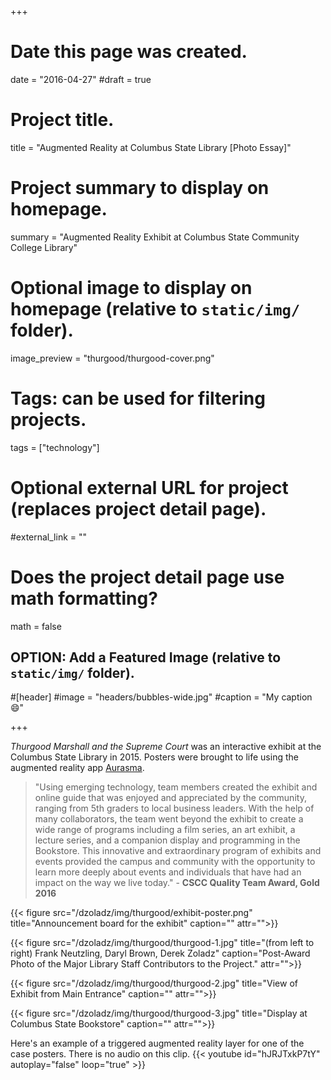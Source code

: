 +++
# Date this page was created.
date = "2016-04-27"
#draft = true

# Project title.
title = "Augmented Reality at Columbus State Library [Photo Essay]"

# Project summary to display on homepage.
summary = "Augmented Reality Exhibit at Columbus State Community College Library"

# Optional image to display on homepage (relative to `static/img/` folder).
image_preview = "thurgood/thurgood-cover.png"

# Tags: can be used for filtering projects.
tags = ["technology"]

# Optional external URL for project (replaces project detail page).
#external_link = ""

# Does the project detail page use math formatting?
math = false

## OPTION: Add a Featured Image (relative to `static/img/` folder).
#[header]
#image = "headers/bubbles-wide.jpg"
#caption = "My caption :smile:"

+++

*Thurgood Marshall and the Supreme Court* was an interactive exhibit at the Columbus State Library in 2015. Posters were brought to life using the augmented reality app [Aurasma](https://www.aurasma.com/).

> "Using emerging technology, team members created the exhibit and online guide that was enjoyed and appreciated by the community, ranging from 5th graders to local business leaders. With the help of many collaborators, the team went beyond the exhibit to create a wide range of programs including a film series, an art exhibit, a lecture series, and a companion display and programming in the Bookstore. This innovative and extraordinary program of exhibits and events provided the campus and community with the opportunity to learn more deeply about events and individuals that have had an impact on the way we live today." - **CSCC Quality Team Award, Gold 2016**

{{< figure src="/dzoladz/img/thurgood/exhibit-poster.png" title="Announcement board for the exhibit" caption="" attr="">}}

{{< figure src="/dzoladz/img/thurgood/thurgood-1.jpg" title="(from left to right) Frank Neutzling, Daryl Brown, Derek Zoladz" caption="Post-Award Photo of the Major Library Staff Contributors to the Project." attr="">}}

{{< figure src="/dzoladz/img/thurgood/thurgood-2.jpg" title="View of Exhibit from Main Entrance" caption="" attr="">}}

{{< figure src="/dzoladz/img/thurgood/thurgood-3.jpg" title="Display at Columbus State Bookstore" caption="" attr="">}}

Here's an example of a triggered augmented reality layer for one of the case posters. There is no audio on this clip.
{{< youtube id="hJRJTxkP7tY" autoplay="false" loop="true" >}}   




